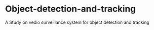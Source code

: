 # Object-detection-and-tracking
A Study on vedio surveillance system for object detection and tracking
